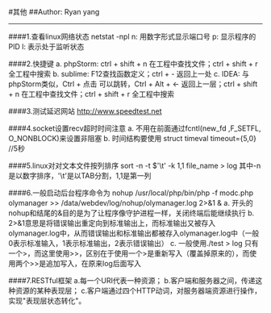 #其他
##Author: Ryan yang
***
####1.查看linux网络状态
	netstat -npl
	n: 用数字形式显示端口号
	p: 显示程序的PID
	l: 表示处于监听状态
	
####2.快捷键
	a. phpStorm: ctrl + shift + n 在工程中查找文件；ctrl + shift + r 全工程中搜索
	b. sublime: F12查找函数定义；ctrl + - 返回上一处
	c. IDEA: 与phpStorm类似，Ctrl + 点击 可以跳转，Ctrl + Alt + <- 返回上一层；ctrl + shift + n 在工程中查找文件；ctrl + shift + r 全工程中搜索
	
####3.测试延迟网站
<http://www.speedtest.net>

####4.socket设置recv超时时间注意
	a. 不用在前面通过fcntl(new_fd ,F_SETFL, O_NONBLOCK)来设置非阻塞
	b. 时间结构要使用 struct timeval timeout={5,0} //5秒 
	
####5.linux对对文本文件按列排序
sort -n -t $'\t' -k 1,1 file_name > log 其中-n是以数字排序，'\t'是以TAB分割，1,1是第一列

####6.一般启动后台程序命令为 nohup /usr/local/php/bin/php -f modc.php olymanager >> /data/webdev/log/nohup/olymanager.log 2>&1 &
	a. 开头的nohup和结尾的&目的是为了让程序像守护进程一样，关闭终端后能继续执行
	b. 2>&1意思是将错误输出重定向到标准输出上，而标准输出又被存入olymanager.log中，从而错误输出和标准输出都被存入olymanager.log中（一般0表示标准输入，1表示标准输出，2表示错误输出）
	c. 一般使用./test > log 只有一个>，而这里使用>>，区别在于使用一个>是重新写入（覆盖掉原来的），而使用两个>>是追加写入，在原来log后面写入
	
####7.RESTful框架
	a.每一个URI代表一种资源；
	b.客户端和服务器之间，传递这种资源的某种表现层；
	c.客户端通过四个HTTP动词，对服务器端资源进行操作，实现"表现层状态转化"。
